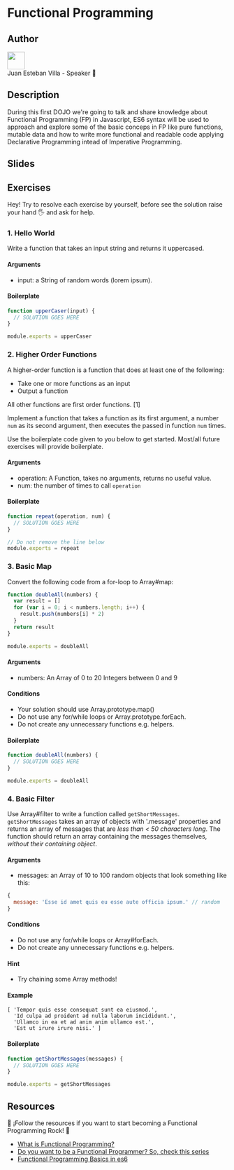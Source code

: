 # Functional Programming

## Author
[<img src="https://avatars3.githubusercontent.com/u/7031018" width="40px;"/>](https://github.com/jevvilla)<br />Juan Esteban Villa - Speaker 🎤
## Description
During this first DOJO we're going to talk and share knowledge about Functional Programming (FP) in Javascript, ES6 syntax will be used to approach and explore some of the basic conceps in FP like pure functions, mutable data and how to write more functional and readable code applying Declarative Programming intead of Imperative Programming.
## Slides

## Exercises
Hey! Try to resolve each exercise by yourself, before see the solution raise your hand 🖐 and ask for help. 


### 1. Hello World

Write a function that takes an input string and returns it uppercased.

#### Arguments

* input: a String of random words (lorem ipsum).

#### Boilerplate

```js
function upperCaser(input) {
  // SOLUTION GOES HERE
}

module.exports = upperCaser
```

### 2. Higher Order Functions
A higher-order function is a function that does at least one of the following:

* Take one or more functions as an input
* Output a function

All other functions are first order functions. [1]

Implement a function that takes a function as its first argument, a number `num` as its second argument, then executes the passed in function `num` times.

Use the boilerplate code given to you below to get started. Most/all future exercises will provide boilerplate.

#### Arguments
* operation: A Function, takes no arguments, returns no useful value.
* num: the number of times to call `operation`

#### Boilerplate

```js
function repeat(operation, num) {
  // SOLUTION GOES HERE
}

// Do not remove the line below
module.exports = repeat
```
### 3. Basic Map
Convert the following code from a for-loop to Array#map:

```js
function doubleAll(numbers) {
  var result = []
  for (var i = 0; i < numbers.length; i++) {
    result.push(numbers[i] * 2)
  }
  return result
}

module.exports = doubleAll
```
#### Arguments
* numbers: An Array of 0 to 20 Integers between 0 and 9

#### Conditions

* Your solution should use Array.prototype.map()
* Do not use any for/while loops or Array.prototype.forEach.
* Do not create any unnecessary functions e.g. helpers.

#### Boilerplate
```js
function doubleAll(numbers) {
  // SOLUTION GOES HERE
}

module.exports = doubleAll
```

### 4. Basic Filter
Use Array#filter to write a function called `getShortMessages`.
`getShortMessages` takes an array of objects with '.message' properties and returns an array of messages that are *less than < 50 characters long*.
The function should return an array containing the messages themselves, *without their containing object*.

#### Arguments

* messages: an Array of 10 to 100 random objects that look something like this:

```js
{
  message: 'Esse id amet quis eu esse aute officia ipsum.' // random
}
```

#### Conditions

* Do not use any for/while loops or Array#forEach.
* Do not create any unnecessary functions e.g. helpers.

#### Hint

* Try chaining some Array methods!

#### Example

```
[ 'Tempor quis esse consequat sunt ea eiusmod.',
  'Id culpa ad proident ad nulla laborum incididunt.',
  'Ullamco in ea et ad anim anim ullamco est.',
  'Est ut irure irure nisi.' ]
```

#### Boilerplate

```js
function getShortMessages(messages) {
  // SOLUTION GOES HERE
}

module.exports = getShortMessages
```

## Resources
💪 ¡Follow the resources if you want to start becoming a Functional Programming Rock! 💪

- [What is Functional Programming?](https://medium.com/javascript-scene/master-the-javascript-interview-what-is-functional-programming-7f218c68b3a0)
- [Do you want to be a Functional Programmer? So, check this series](https://medium.com/@cscalfani/so-you-want-to-be-a-functional-programmer-part-1-1f15e387e536)
- [Functional Programming Basics in es6](https://www.youtube.com/watch?v=HvMemAgOw6I)